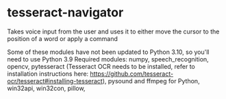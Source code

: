 # tesseract-navigator
Takes voice input from the user and uses it to either move the cursor to the position of a word or apply a command

Some of these modules have not been updated to Python 3.10, so you'll need to use Python 3.9
Required modules:
numpy,
speech_recognition,
opencv,
pytesseract (Tesseract OCR needs to be installed, refer to installation instructions here: https://github.com/tesseract-ocr/tesseract#installing-tesseract),
pysound and ffmpeg for Python,
win32api,
win32con,
pillow,
